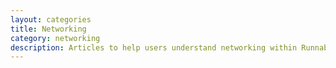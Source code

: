 ```yaml
---
layout: categories
title: Networking
category: networking
description: Articles to help users understand networking within Runnable
---
```

